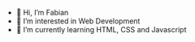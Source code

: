 - 👋 Hi, I’m Fabian
- 👀 I’m interested in Web Development
- 🌱 I’m currently learning HTML, CSS and Javascript
<!-- - 📫 How to reach me ... -->
<!-- - 💞️ I’m looking to collaborate on ... -->

<!---
FabianW27/FabianW27 is a ✨ special ✨ repository because its `README.md` (this file) appears on your GitHub profile.
You can click the Preview link to take a look at your changes.
--->
